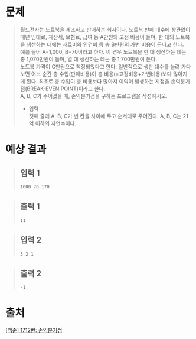 # 문제
> 월드전자는 노트북을 제조하고 판매하는 회사이다. 노트북 판매 대수에 상관없이 매년 임대료, 재산세, 보험료, 급여 등 A만원의 고정 비용이 들며, 한 대의 노트북을 생산하는 데에는 재료비와 인건비 등 총 B만원의 가변 비용이 든다고 한다.    
예를 들어 A=1,000, B=70이라고 하자. 이 경우 노트북을 한 대 생산하는 데는 총 1,070만원이 들며, 열 대 생산하는 데는 총 1,700만원이 든다.    
노트북 가격이 C만원으로 책정되었다고 한다. 일반적으로 생산 대수를 늘려 가다 보면 어느 순간 총 수입(판매비용)이 총 비용(=고정비용+가변비용)보다 많아지게 된다. 최초로 총 수입이 총 비용보다 많아져 이익이 발생하는 지점을 손익분기점(BREAK-EVEN POINT)이라고 한다.    
A, B, C가 주어졌을 때, 손익분기점을 구하는 프로그램을 작성하시오.    
> * 입력    
> 첫째 줄에 A, B, C가 빈 칸을 사이에 두고 순서대로 주어진다. A, B, C는 21억 이하의 자연수이다.

# 예상 결과
  > ## 입력 1
  > ```
  > 1000 70 170 
  > ```

  > ## 출력 1    
  > ```
  > 11
  > ```

  > ## 입력 2
  > ```
  > 3 2 1
  > ```

  > ## 출력 2
  > ```
  > -1
  > ```

# 출처
[[백준] 1712번: 손익분기점](https://www.acmicpc.net/problem/1712)